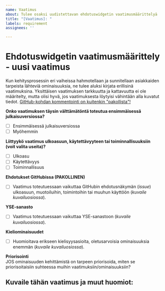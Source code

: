 ```yaml
---
name: Vaatimus
about: Tulee osaksi uudistettavan ehdotuswidgetin vaatimusmäärittelyä
title: "[Vaatimus]: "
labels: requirement
assignees: ''

---
```


# Ehdotuswidgetin vaatimusmäärittely - uusi vaatimus

Kun kehitysprosessin eri vaiheissa hahmotellaan ja sunnitellaan asiakkaiden tarpeista lähteviä ominaisuuksia, ne tulee aluksi kirjata erillisinä vaatimuksina. Yksittäisen vaatimuksen tarkkuutta ja kattavuutta ei ole määritelty, mutta olisi hyvä, jos vaatimuksesta löytyisi vähintään alla kuvatut tiedot. <u>GitHub-kohdan kommentointi on kuitenkin "pakollista"!</u>

**Onko vaatimuksen täysin välttämätöntä toteutua ensimmäisessä julkaisuversiossa?**
- [ ] Ensimmäisessä julkaisuversiossa
- [ ] Myöhemmin

**Liittyykö vaatimus ulkoasuun, käytettävyyteen tai toiminnallisuuksiin (voit valita useita)?**
- [ ] Ulkoasu
- [ ] Käytettävyys
- [ ] Toiminnallisuus

**Ehdotukset GitHubissa (PAKOLLINEN)**
- [ ] Vaatimus toteutuessaan vaikuttaa GitHubin ehdotusnäkymän (*issue*) ulkoasuun, muotoiluihin, toimintoihin tai muuhun käyttöön (*kuvaile kuvailuosiossa*).

**YSE-sanasto** 
- [ ] Vaatimus toteutuessaan vaikuttaa YSE-sanastoon (*kuvaile kuvailuosiossa*).

**Kieliominaisuudet**
- [ ] Huomioitava erikseen kielisyysasioita, oletusarvoisia ominaisuuksia enemmän (*kuvaile kuvailuosiossa*).

**Priorisointi** \
JOS ominaisuuden kehittämistä on tarpeen priorisoida, miten se priorisoitaisiin suhteessa muihin vaatimuksiin/ominaisuuksiin? 


## Kuvaile tähän vaatimus ja muut huomiot:

